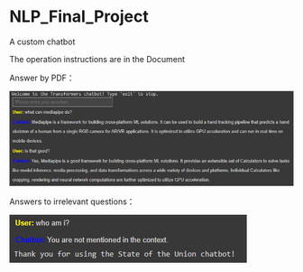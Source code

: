 # NLP_Final_Project  

A custom chatbot  

The operation instructions are in the Document  

Answer by PDF：  

![image](https://github.com/kairaun/NLP_Final_Project/blob/main/picture/6.png)  

Answers to irrelevant questions：  

![image](https://github.com/kairaun/NLP_Final_Project/blob/main/picture/7.png)  
